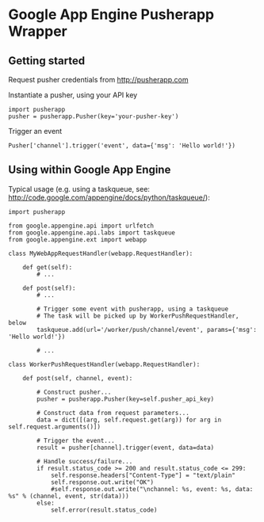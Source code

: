 Google App Engine Pusherapp Wrapper
===================================

Getting started
---------------

Request pusher credentials from <http://pusherapp.com>

Instantiate a pusher, using your API key

    import pusherapp
    pusher = pusherapp.Pusher(key='your-pusher-key')
    
Trigger an event

    Pusher['channel'].trigger('event', data={'msg': 'Hello world!'})


Using within Google App Engine
------------------------------

Typical usage (e.g. using a taskqueue, see: http://code.google.com/appengine/docs/python/taskqueue/):

    import pusherapp

    from google.appengine.api import urlfetch
    from google.appengine.api.labs import taskqueue
    from google.appengine.ext import webapp

    class MyWebAppRequestHandler(webapp.RequestHandler):
    
        def get(self):
            # ...
    
        def post(self):
            # ...
        
            # Trigger some event with pusherapp, using a taskqueue
            # The task will be picked up by WorkerPushRequestHandler, below
            taskqueue.add(url='/worker/push/channel/event', params={'msg': 'Hello world!'})
        
            # ...
    
    class WorkerPushRequestHandler(webapp.RequestHandler):
    
        def post(self, channel, event):
    
            # Construct pusher...
            pusher = pusherapp.Pusher(key=self.pusher_api_key)
        
            # Construct data from request parameters...
            data = dict([(arg, self.request.get(arg)) for arg in self.request.arguments()])
        
            # Trigger the event...
            result = pusher[channel].trigger(event, data=data)
        
            # Handle success/failure...
            if result.status_code >= 200 and result.status_code <= 299:
                self.response.headers["Content-Type"] = "text/plain"
                self.response.out.write("OK")
                #self.response.out.write("\nchannel: %s, event: %s, data: %s" % (channel, event, str(data)))
            else:
                self.error(result.status_code)
